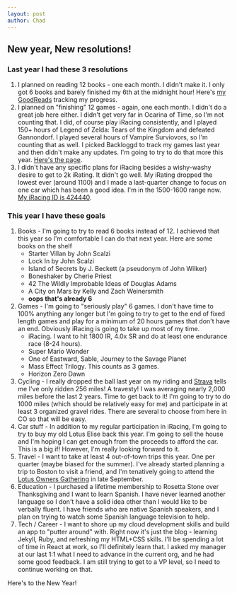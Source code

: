 ```yaml
---
layout: post
author: Chad
---
```


## New year, New resolutions!

### Last year I had these 3 resolutions
1. I planned on reading 12 books - one each month. I didn't make it. I only got 6 books and barely finished my 6th at the midnight hour! Here's [my GoodReads](https://www.goodreads.com/user/show/6879900-chad) tracking my progress.
2. I planned on "finishing" 12 games - again, one each month. I didn't do a great job here either. I didn't get very far in Ocarina of Time, so I'm not counting that. I did, of course play iRacing consistently, and I played 150+ hours of Legend of Zelda: Tears of the Kingdom and defeated Gannondorf. I played several hours of Vampire Surviovors, so I'm counting that as well. I picked Backloggd to track my games last year and then didn't make any updates. I'm going to try to do that more this year. [Here's the page](https://www.backloggd.com/u/LeMadChef/playing/).
3. I didn't have any specific plans for iRacing besides a wishy-washy desire to get to 2k iRating. It didn't go well. My iRating dropped the lowest ever (around 1100) and I made a last-quarter change to focus on one car which has been a good idea. I'm in the 1500-1600 range now. [My iRacing ID is 424440](https://members.iracing.com/membersite/member/CareerStats.do?custid=424440).

### This year I have these goals
1. Books - I'm going to try to read 6 books instead of 12. I achieved that this year so I'm comfortable I can do that next year. Here are some books on the shelf
    - Starter Villan by John Scalzi    
    - Lock In by John Scalzi
    - Island of Secrets by J. Beckett (a pseudonym of John Wilker)
    - Boneshaker by Cherie Priest
    - 42 The Wildly Improbable Ideas of Douglas Adams
    - A City on Mars by Kelly and Zach Weinersmith
    - **oops that's already 6**
2. Games - I'm going to "seriously play" 6 games. I don't have time to 100% anything any longer but I'm going to try to get to the end of fixed length games and play for a minimum of 20 hours games that don't have an end. Obviously iRacing is going to take up most of my time.
    - iRacing. I want to hit 1800 IR, 4.0x SR and do at least one endurance race (8-24 hours).
    - Super Mario Wonder
    - One of Eastward, Sable, Journey to the Savage Planet
    - Mass Effect Trilogy. This counts as 3 games.
    - Horizon Zero Dawn
3. Cycling - I really dropped the ball last year on my riding and [Strava](https://www.strava.com/athletes/chadgeidel) tells me I've only ridden 256 miles! A travesty! I was averaging nearly 2,000 miles before the last 2 years. Time to get back to it! I'm going to try to do 1000 miles (which should be relatively easy for me) and participate in at least 3 organized gravel rides. There are several to choose from here in CO so that will be easy.
4. Car stuff - In addition to my regular participation in iRacing, I'm going to try to buy my old Lotus Elise back this year. I'm going to sell the house and I'm hoping I can get enough from the proceeds to afford the car. This is a big if! However, I'm really looking forward to it.
5. Travel - I want to take at least 4 out-of-town trips this year. One per quarter (maybe biased for the summer). I've already started planning a trip to Boston to visit a friend, and I'm tenatively going to attend the [Lotus Owners Gathering](https://lotusltd.com/log-43/) in late September. 
6. Education - I purchased a lifetime membership to Rosetta Stone over Thanksgiving and I want to learn Spanish. I have never learned another language so I don't have a solid idea other than I would like to be verbally fluent. I have friends who are native Spanish speakers, and I plan on trying to watch some Spanish language television to help.
7. Tech / Career - I want to shore up my cloud development skills and build an app to "putter around" with. Right now it's just the blog - learning Jekyll, Ruby, and refreshing my HTML+CSS skills. I'll be spending a lot of time in React at work, so I'll definitely learn that. I asked my manager at our last 1:1 what I need to advance in the current org, and he had some good feedback. I am still trying to get to a VP level, so I need to continue working on that.

Here's to the New Year!
